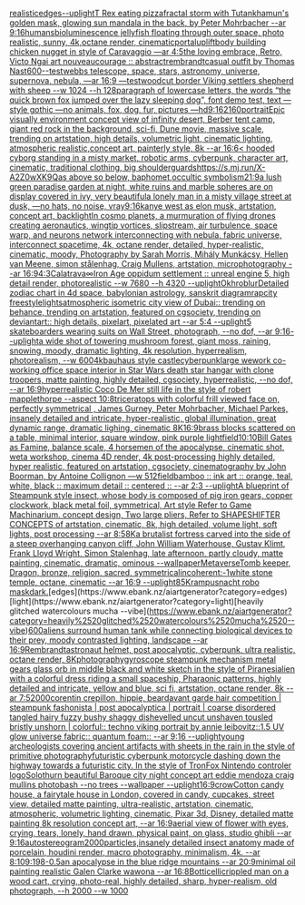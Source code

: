 [realistic](https://www.ebank.nz/aiartgenerator?category=realistic)[edges](https://www.ebank.nz/aiartgenerator?category=edges)[--uplight](https://www.ebank.nz/aiartgenerator?category=--uplight)[T Rex eating pizza](https://www.ebank.nz/aiartgenerator?category=T%2520Rex%2520eating%2520pizza)[fractal storm with Tutankhamun's golden mask, glowing sun mandala in the back, by Peter Mohrbacher  --ar 9:16](https://www.ebank.nz/aiartgenerator?category=fractal%2520storm%2520with%2520Tutankhamun%27s%2520golden%2520mask%2C%2520glowing%2520sun%2520mandala%2520in%2520the%2520back%2C%2520by%2520Peter%2520Mohrbacher%2520%2520--ar%25209%3A16)[humans](https://www.ebank.nz/aiartgenerator?category=humans)[bioluminescence jellyfish floating through outer space, photo realistic, sunny, 4k,octane render, cinematic](https://www.ebank.nz/aiartgenerator?category=bioluminescence%2520jellyfish%2520floating%2520through%2520outer%2520space%2C%2520photo%2520realistic%2C%2520sunny%2C%25204k%2Coctane%2520render%2C%2520cinematic)[portal](https://www.ebank.nz/aiartgenerator?category=portal)[uplift](https://www.ebank.nz/aiartgenerator?category=uplift)[body building chicken nugget in style of Caravaggio —ar 4:5](https://www.ebank.nz/aiartgenerator?category=body%2520building%2520chicken%2520nugget%2520in%2520style%2520of%2520Caravaggio%2520%E2%80%94ar%25204%3A5)[the loving embrace, Retro, Victo Ngai art nouveau](https://www.ebank.nz/aiartgenerator?category=the%2520loving%2520embrace%2C%2520Retro%2C%2520Victo%2520Ngai%2520art%2520nouveau)[courage :: abstract](https://www.ebank.nz/aiartgenerator?category=courage%2520%3A%3A%2520abstract)[rembrandt](https://www.ebank.nz/aiartgenerator?category=rembrandt)[casual outfit by Thomas Nast](https://www.ebank.nz/aiartgenerator?category=casual%2520outfit%2520by%2520Thomas%2520Nast)[600](https://www.ebank.nz/aiartgenerator?category=600)[--test](https://www.ebank.nz/aiartgenerator?category=--test)[webbs telescope, space, stars, astronomy, universe, supernova, nebula, —ar 16:9 —test](https://www.ebank.nz/aiartgenerator?category=webbs%2520telescope%2C%2520space%2C%2520stars%2C%2520astronomy%2C%2520universe%2C%2520supernova%2C%2520nebula%2C%2520%E2%80%94ar%252016%3A9%2520%E2%80%94test)[woodcut border Viking settlers shepherd with sheep --w 1024 --h 128](https://www.ebank.nz/aiartgenerator?category=woodcut%2520border%2520Viking%2520settlers%2520shepherd%2520with%2520sheep%2520--w%25201024%2520--h%2520128)[paragraph of lowercase letters, the words “the quick brown fox jumped over the lazy sleeping dog”, font demo test, text —style gothic —no animals, fox, dog, fur, pictures —hd](https://www.ebank.nz/aiartgenerator?category=paragraph%2520of%2520lowercase%2520letters%2C%2520the%2520words%2520%E2%80%9Cthe%2520quick%2520brown%2520fox%2520jumped%2520over%2520the%2520lazy%2520sleeping%2520dog%E2%80%9D%2C%2520font%2520demo%2520test%2C%2520text%2520%E2%80%94style%2520gothic%2520%E2%80%94no%2520animals%2C%2520fox%2C%2520dog%2C%2520fur%2C%2520pictures%2520%E2%80%94hd)[9:16](https://www.ebank.nz/aiartgenerator?category=9%3A16)[2160](https://www.ebank.nz/aiartgenerator?category=2160)[portrait](https://www.ebank.nz/aiartgenerator?category=portrait)[Epic visually environment concept view of  infinity desert, Berber tent camp, giant red rock in the background, sci-fi, Dune movie, massive scale, trending on artstation, high details, volumetric light, cinematic lighting, atmospheric realistic,concept art, painterly style, 8k --ar 16:6](https://www.ebank.nz/aiartgenerator?category=Epic%2520visually%2520environment%2520concept%2520view%2520of%2520%2520infinity%2520desert%2C%2520Berber%2520tent%2520camp%2C%2520giant%2520red%2520rock%2520in%2520the%2520background%2C%2520sci-fi%2C%2520Dune%2520movie%2C%2520massive%2520scale%2C%2520trending%2520on%2520artstation%2C%2520high%2520details%2C%2520volumetric%2520light%2C%2520cinematic%2520lighting%2C%2520atmospheric%2520realistic%2Cconcept%2520art%2C%2520painterly%2520style%2C%25208k%2520--ar%252016%3A6)[< hooded cyborg standing in a misty market, robotic arms, cyberpunk, character art, cinematic, traditional clothing, big shoulderguards](https://www.ebank.nz/aiartgenerator?category=%3C%2520hooded%2520cyborg%2520standing%2520in%2520a%2520misty%2520market%2C%2520robotic%2520arms%2C%2520cyberpunk%2C%2520character%2520art%2C%2520cinematic%2C%2520traditional%2520clothing%2C%2520big%2520shoulderguards)[<https://s.mj.run/X-A2Z0wXK9Q>](https://www.ebank.nz/aiartgenerator?category=%3Chttps%3A//s.mj.run/X-A2Z0wXK9Q%3E)[as above so below, baphomet,occultic symbolism](https://www.ebank.nz/aiartgenerator?category=as%2520above%2520so%2520below%2C%2520baphomet%2Coccultic%2520symbolism)[21:9](https://www.ebank.nz/aiartgenerator?category=21%3A9)[a lush green paradise garden at night, white ruins and marble spheres are on display covered in ivy, very beautiful](https://www.ebank.nz/aiartgenerator?category=a%2520lush%2520green%2520paradise%2520garden%2520at%2520night%2C%2520white%2520ruins%2520and%2520marble%2520spheres%2520are%2520on%2520display%2520covered%2520in%2520ivy%2C%2520very%2520beautiful)[a lonely man in a misty village street at dusk, —no hats, no noise, vray](https://www.ebank.nz/aiartgenerator?category=a%2520lonely%2520man%2520in%2520a%2520misty%2520village%2520street%2520at%2520dusk%2C%2520%E2%80%94no%2520hats%2C%2520no%2520noise%2C%2520vray)[9:16](https://www.ebank.nz/aiartgenerator?category=9%3A16)[kanye west as elon musk, artstation, concept art, backlight](https://www.ebank.nz/aiartgenerator?category=kanye%2520west%2520as%2520elon%2520musk%2C%2520artstation%2C%2520concept%2520art%2C%2520backlight)[In cosmo planets, a murmuration of flying drones creating aeronautics, wingtip vortices, slipstream, air turbulence, space warp, and neurons network interconnecting with nebula, fabric universe, interconnect spacetime, 4k, octane render, detailed, hyper-realistic, cinematic, moody, Photography by Sarah Morris, Mihály Munkácsy, Hellen van Meene, simon stålenhag, Craig Mullens, artstation, microphotography --ar 16:9](https://www.ebank.nz/aiartgenerator?category=In%2520cosmo%2520planets%2C%2520a%2520murmuration%2520of%2520flying%2520drones%2520creating%2520aeronautics%2C%2520wingtip%2520vortices%2C%2520slipstream%2C%2520air%2520turbulence%2C%2520space%2520warp%2C%2520and%2520neurons%2520network%2520interconnecting%2520with%2520nebula%2C%2520fabric%2520universe%2C%2520interconnect%2520spacetime%2C%25204k%2C%2520octane%2520render%2C%2520detailed%2C%2520hyper-realistic%2C%2520cinematic%2C%2520moody%2C%2520Photography%2520by%2520Sarah%2520Morris%2C%2520Mih%C3%A1ly%2520Munk%C3%A1csy%2C%2520Hellen%2520van%2520Meene%2C%2520simon%2520st%C3%A5lenhag%2C%2520Craig%2520Mullens%2C%2520artstation%2C%2520microphotography%2520--ar%252016%3A9)[4:3](https://www.ebank.nz/aiartgenerator?category=4%3A3)[Calatrava](https://www.ebank.nz/aiartgenerator?category=Calatrava)[∞](https://www.ebank.nz/aiartgenerator?category=%E2%88%9E)[Iron Age oppidum settlement :: unreal engine 5, high detail render, photorealistic --w 7680 --h 4320 --uplight](https://www.ebank.nz/aiartgenerator?category=Iron%2520Age%2520oppidum%2520settlement%2520%3A%3A%2520unreal%2520engine%25205%2C%2520high%2520detail%2520render%2C%2520photorealistic%2520--w%25207680%2520--h%25204320%2520--uplight)[Okhro](https://www.ebank.nz/aiartgenerator?category=Okhro)[blur](https://www.ebank.nz/aiartgenerator?category=blur)[Detailed zodiac chart in 4d space, babylonian astrology, sanskrit diagram](https://www.ebank.nz/aiartgenerator?category=Detailed%2520zodiac%2520chart%2520in%25204d%2520space%2C%2520babylonian%2520astrology%2C%2520sanskrit%2520diagram)[rapcity freestyle](https://www.ebank.nz/aiartgenerator?category=rapcity%2520freestyle)[lights](https://www.ebank.nz/aiartgenerator?category=lights)[atmospheric isometric city view of Dubai:: trending on behance, trending on artstation, featured on cgsociety, trending on deviantart:: high details, pixelart, pixelated art --ar 5:4 --uplight](https://www.ebank.nz/aiartgenerator?category=atmospheric%2520isometric%2520city%2520view%2520of%2520Dubai%3A%3A%2520trending%2520on%2520behance%2C%2520trending%2520on%2520artstation%2C%2520featured%2520on%2520cgsociety%2C%2520trending%2520on%2520deviantart%3A%3A%2520high%2520details%2C%2520pixelart%2C%2520pixelated%2520art%2520--ar%25205%3A4%2520--uplight)[5  skateboarders wearing suits on Wall Street, photograph, --no dof, --ar 9:16](https://www.ebank.nz/aiartgenerator?category=5%2520%2520skateboarders%2520wearing%2520suits%2520on%2520Wall%2520Street%2C%2520photograph%2C%2520--no%2520dof%2C%2520--ar%25209%3A16)[--uplight](https://www.ebank.nz/aiartgenerator?category=--uplight)[a wide shot of towering mushroom forest, giant moss, raining, snowing, moody, dramatic lighting, 4k resolution, hyperrealism, photorealism, --w 600](https://www.ebank.nz/aiartgenerator?category=a%2520wide%2520shot%2520of%2520towering%2520mushroom%2520forest%2C%2520giant%2520moss%2C%2520raining%2C%2520snowing%2C%2520moody%2C%2520dramatic%2520lighting%2C%25204k%2520resolution%2C%2520hyperrealism%2C%2520photorealism%2C%2520--w%2520600)[4k](https://www.ebank.nz/aiartgenerator?category=4k)[bauhaus style castle](https://www.ebank.nz/aiartgenerator?category=bauhaus%2520style%2520castle)[cyberpunk](https://www.ebank.nz/aiartgenerator?category=cyberpunk)[large wework co-working office space interior in Star Wars death star  hangar with clone troopers, matte painting, highly detailed, cgsociety, hyperrealistic, --no dof, --ar 16:9](https://www.ebank.nz/aiartgenerator?category=large%2520wework%2520co-working%2520office%2520space%2520interior%2520in%2520Star%2520Wars%2520death%2520star%2520%2520hangar%2520with%2520clone%2520troopers%2C%2520matte%2520painting%2C%2520highly%2520detailed%2C%2520cgsociety%2C%2520hyperrealistic%2C%2520--no%2520dof%2C%2520--ar%252016%3A9)[hyperrealistic Coco De Mer still life in the style of robert mapplethorpe --aspect 10:8](https://www.ebank.nz/aiartgenerator?category=hyperrealistic%2520Coco%2520De%2520Mer%2520still%2520life%2520in%2520the%2520style%2520of%2520robert%2520mapplethorpe%2520--aspect%252010%3A8)[triceratops with colorful frill viewed face on, perfectly symmetrical , James Gurney, Peter Mohrbacher, Michael Parkes, insanely detailed and intricate, hyper-realistic, global illumination, great dynamic range, dramatic lighing, cinematic 8K](https://www.ebank.nz/aiartgenerator?category=triceratops%2520with%2520colorful%2520frill%2520viewed%2520face%2520on%2C%2520perfectly%2520symmetrical%2520%2C%2520James%2520Gurney%2C%2520Peter%2520Mohrbacher%2C%2520Michael%2520Parkes%2C%2520insanely%2520detailed%2520and%2520intricate%2C%2520hyper-realistic%2C%2520global%2520illumination%2C%2520great%2520dynamic%2520range%2C%2520dramatic%2520lighing%2C%2520cinematic%25208K)[16:9](https://www.ebank.nz/aiartgenerator?category=16%3A9)[brass blocks scattered on a table, minimal interior, square window, pink purple light](https://www.ebank.nz/aiartgenerator?category=brass%2520blocks%2520scattered%2520on%2520a%2520table%2C%2520minimal%2520interior%2C%2520square%2520window%2C%2520pink%2520purple%2520light)[field](https://www.ebank.nz/aiartgenerator?category=field)[10:10](https://www.ebank.nz/aiartgenerator?category=10%3A10)[Bill Gates as Famine, balance scale, 4 horsemen of the apocalypse, cinematic shot, weta workshop, cinema 4D render, 4k post-processing highly detailed, hyper realistic, featured on artstation, cgsociety, cinematography by John Boorman, by Antoine Collignon —w 512](https://www.ebank.nz/aiartgenerator?category=Bill%2520Gates%2520as%2520Famine%2C%2520balance%2520scale%2C%25204%2520horsemen%2520of%2520the%2520apocalypse%2C%2520cinematic%2520shot%2C%2520weta%2520workshop%2C%2520cinema%25204D%2520render%2C%25204k%2520post-processing%2520highly%2520detailed%2C%2520hyper%2520realistic%2C%2520featured%2520on%2520artstation%2C%2520cgsociety%2C%2520cinematography%2520by%2520John%2520Boorman%2C%2520by%2520Antoine%2520Collignon%2520%E2%80%94w%2520512)[field](https://www.ebank.nz/aiartgenerator?category=field)[bamboo :: ink art :: orange, teal, white, black :: maximum detail :: centered :: --ar 2:3 --uplight](https://www.ebank.nz/aiartgenerator?category=bamboo%2520%3A%3A%2520ink%2520art%2520%3A%3A%2520orange%2C%2520teal%2C%2520white%2C%2520black%2520%3A%3A%2520maximum%2520detail%2520%3A%3A%2520centered%2520%3A%3A%2520--ar%25202%3A3%2520--uplight)[A blueprint of Steampunk style insect,   whose body is composed of pig iron gears, copper clockwork, black metal foil, symmetrical, Art style Refer to Game Machinarium.  concept design, Two large pliers, Refer to SHAPESHIFTER CONCEPTS  of artstation, cinematic,  8k, high detailed,  volume light,  soft lights,  post processing    --ar 8:5](https://www.ebank.nz/aiartgenerator?category=A%2520blueprint%2520of%2520Steampunk%2520style%2520insect%2C%2520%2520%2520whose%2520body%2520is%2520composed%2520of%2520pig%2520iron%2520gears%2C%2520copper%2520clockwork%2C%2520black%2520metal%2520foil%2C%2520symmetrical%2C%2520Art%2520style%2520Refer%2520to%2520Game%2520Machinarium.%2520%2520concept%2520design%2C%2520Two%2520large%2520pliers%2C%2520Refer%2520to%2520SHAPESHIFTER%2520CONCEPTS%2520%2520of%2520artstation%2C%2520cinematic%2C%2520%25208k%2C%2520high%2520detailed%2C%2520%2520volume%2520light%2C%2520%2520soft%2520lights%2C%2520%2520post%2520processing%2520%2520%2520%2520--ar%25208%3A5)[8K](https://www.ebank.nz/aiartgenerator?category=8K)[a brutalist fortress carved into the side of a steep overhanging canyon cliff, John William Waterhouse, Gustav Klimt, Frank Lloyd Wright, Simon Stalenhag, late afternoon, partly cloudy, matte painting, cinematic, dramatic, ominous --wallpaper](https://www.ebank.nz/aiartgenerator?category=a%2520brutalist%2520fortress%2520carved%2520into%2520the%2520side%2520of%2520a%2520steep%2520overhanging%2520canyon%2520cliff%2C%2520John%2520William%2520Waterhouse%2C%2520Gustav%2520Klimt%2C%2520Frank%2520Lloyd%2520Wright%2C%2520Simon%2520Stalenhag%2C%2520late%2520afternoon%2C%2520partly%2520cloudy%2C%2520matte%2520painting%2C%2520cinematic%2C%2520dramatic%2C%2520ominous%2520--wallpaper)[Metaverse](https://www.ebank.nz/aiartgenerator?category=Metaverse)[Tomb keeper, Dragon, bronze, religion, sacred, symmetrical](https://www.ebank.nz/aiartgenerator?category=Tomb%2520keeper%2C%2520Dragon%2C%2520bronze%2C%2520religion%2C%2520sacred%2C%2520symmetrical)[incoherent:-1](https://www.ebank.nz/aiartgenerator?category=incoherent%3A-1)[white stone temple, octane, cinematic --ar 16:9 --uplight](https://www.ebank.nz/aiartgenerator?category=white%2520stone%2520temple%2C%2520octane%2C%2520cinematic%2520--ar%252016%3A9%2520--uplight)[85](https://www.ebank.nz/aiartgenerator?category=85)[Krampusnacht robo mask](https://www.ebank.nz/aiartgenerator?category=Krampusnacht%2520robo%2520mask)[dark.](https://www.ebank.nz/aiartgenerator?category=dark.)[edges](https://www.ebank.nz/aiartgenerator?category=edges)[light](https://www.ebank.nz/aiartgenerator?category=light)[heavily glitched watercolours mucha --vibe](https://www.ebank.nz/aiartgenerator?category=heavily%2520glitched%2520watercolours%2520mucha%2520--vibe)[600](https://www.ebank.nz/aiartgenerator?category=600)[aliens surround human tank while connecting biological devices to their prey, moody contrasted lighting, landscape --ar 16:9](https://www.ebank.nz/aiartgenerator?category=aliens%2520surround%2520human%2520tank%2520while%2520connecting%2520biological%2520devices%2520to%2520their%2520prey%2C%2520moody%2520contrasted%2520lighting%2C%2520landscape%2520--ar%252016%3A9)[Rembrandt](https://www.ebank.nz/aiartgenerator?category=Rembrandt)[astronaut helmet, post apocalyptic, cyberpunk, ultra realistic, octane render, 8K](https://www.ebank.nz/aiartgenerator?category=astronaut%2520helmet%2C%2520post%2520apocalyptic%2C%2520cyberpunk%2C%2520ultra%2520realistic%2C%2520octane%2520render%2C%25208K)[photography](https://www.ebank.nz/aiartgenerator?category=photography)[gyroscope steampunk mechanism metal gears glass orb in middle black and white sketch in the style of Piranesi](https://www.ebank.nz/aiartgenerator?category=gyroscope%2520steampunk%2520mechanism%2520metal%2520gears%2520glass%2520orb%2520in%2520middle%2520black%2520and%2520white%2520sketch%2520in%2520the%2520style%2520of%2520Piranesi)[alien with a colorful dress riding a small spaceship, Pharaonic patterns, highly detailed and intricate, yellow and blue, sci fi, artstation, octane render, 8k --ar 7:5](https://www.ebank.nz/aiartgenerator?category=alien%2520with%2520a%2520colorful%2520dress%2520riding%2520a%2520small%2520spaceship%2C%2520Pharaonic%2520patterns%2C%2520highly%2520detailed%2520and%2520intricate%2C%2520yellow%2520and%2520blue%2C%2520sci%2520fi%2C%2520artstation%2C%2520octane%2520render%2C%25208k%2520--ar%25207%3A5)[2000](https://www.ebank.nz/aiartgenerator?category=2000)[corentin crepillon, hippie, beard](https://www.ebank.nz/aiartgenerator?category=corentin%2520crepillon%2C%2520hippie%2C%2520beard)[avant garde hair competition | steampunk fashonista | post apocalyptica | portrait | coarse disordered tangled hairy fuzzy bushy shaggy dishevelled uncut unshaven tousled bristly unshorn | colorful:: techno viking portrait by annie leibovitz::1.5 UV glow universe fabric:: quantum foam:: --ar 9:16 --uplight](https://www.ebank.nz/aiartgenerator?category=avant%2520garde%2520hair%2520competition%2520%7C%2520steampunk%2520fashonista%2520%7C%2520post%2520apocalyptica%2520%7C%2520portrait%2520%7C%2520coarse%2520disordered%2520tangled%2520hairy%2520fuzzy%2520bushy%2520shaggy%2520dishevelled%2520uncut%2520unshaven%2520tousled%2520bristly%2520unshorn%2520%7C%2520colorful%3A%3A%2520techno%2520viking%2520portrait%2520by%2520annie%2520leibovitz%3A%3A1.5%2520UV%2520glow%2520universe%2520fabric%3A%3A%2520quantum%2520foam%3A%3A%2520--ar%25209%3A16%2520--uplight)[young archeologists covering ancient artifacts with sheets in the rain in the style of primitive photography](https://www.ebank.nz/aiartgenerator?category=young%2520archeologists%2520covering%2520ancient%2520artifacts%2520with%2520sheets%2520in%2520the%2520rain%2520in%2520the%2520style%2520of%2520primitive%2520photography)[futuristic cyberpunk motorcycle dashing down the highway towards a futuristic city. In the style of Tron](https://www.ebank.nz/aiartgenerator?category=futuristic%2520cyberpunk%2520motorcycle%2520dashing%2520down%2520the%2520highway%2520towards%2520a%2520futuristic%2520city.%2520In%2520the%2520style%2520of%2520Tron)[Fox Nintendo controler logo](https://www.ebank.nz/aiartgenerator?category=Fox%2520Nintendo%2520controler%2520logo)[Solothurn beautiful Baroque city night concept art eddie mendoza craig mullins photobash --no trees --wallpaper --uplight](https://www.ebank.nz/aiartgenerator?category=Solothurn%2520beautiful%2520Baroque%2520city%2520night%2520concept%2520art%2520eddie%2520mendoza%2520craig%2520mullins%2520photobash%2520--no%2520trees%2520--wallpaper%2520--uplight)[16:9](https://www.ebank.nz/aiartgenerator?category=16%3A9)[crow](https://www.ebank.nz/aiartgenerator?category=crow)[Cotton candy house, a fairytale house in London, covered in  candy, cupcakes, street view, detailed matte painting, ultra-realistic, artstation, cinematic, atmospheric, volumetric lighting, cinematic, Pixar 3d, Disney, detailed matte painting 8k resolution concept art, --ar 16:9](https://www.ebank.nz/aiartgenerator?category=Cotton%2520candy%2520house%2C%2520a%2520fairytale%2520house%2520in%2520London%2C%2520covered%2520in%2520%2520candy%2C%2520cupcakes%2C%2520street%2520view%2C%2520detailed%2520matte%2520painting%2C%2520ultra-realistic%2C%2520artstation%2C%2520cinematic%2C%2520atmospheric%2C%2520volumetric%2520lighting%2C%2520cinematic%2C%2520Pixar%25203d%2C%2520Disney%2C%2520detailed%2520matte%2520painting%25208k%2520resolution%2520concept%2520art%2C%2520--ar%252016%3A9)[aerial view of flower with eyes, crying, tears, lonely, hand drawn, physical paint, on glass, studio ghibli --ar 9:16](https://www.ebank.nz/aiartgenerator?category=aerial%2520view%2520of%2520flower%2520with%2520eyes%2C%2520crying%2C%2520tears%2C%2520lonely%2C%2520hand%2520drawn%2C%2520physical%2520paint%2C%2520on%2520glass%2C%2520studio%2520ghibli%2520--ar%25209%3A16)[autostereogram](https://www.ebank.nz/aiartgenerator?category=autostereogram)[2000](https://www.ebank.nz/aiartgenerator?category=2000)[particles,](https://www.ebank.nz/aiartgenerator?category=particles%2C)[insanely detailed insect anatomy made of porcelain, houdini render, macro photography, minimalism, 4k. --ar 8:10](https://www.ebank.nz/aiartgenerator?category=insanely%2520detailed%2520insect%2520anatomy%2520made%2520of%2520porcelain%2C%2520houdini%2520render%2C%2520macro%2520photography%2C%2520minimalism%2C%25204k.%2520--ar%25208%3A10)[9:19](https://www.ebank.nz/aiartgenerator?category=9%3A19)[8](https://www.ebank.nz/aiartgenerator?category=8)[-0.5](https://www.ebank.nz/aiartgenerator?category=-0.5)[an apocalypse in the blue ridge mountains --ar 20:9](https://www.ebank.nz/aiartgenerator?category=an%2520apocalypse%2520in%2520the%2520blue%2520ridge%2520mountains%2520--ar%252020%3A9)[minimal oil painting realistic Galen Clarke wawona --ar 16:8](https://www.ebank.nz/aiartgenerator?category=minimal%2520oil%2520painting%2520realistic%2520Galen%2520Clarke%2520wawona%2520--ar%252016%3A8)[Botticelli](https://www.ebank.nz/aiartgenerator?category=Botticelli)[crippled man on a wood cart, crying, photo-real, highly detailed, sharp, hyper-realism, old photograph, --h 2000 --w 1000](https://www.ebank.nz/aiartgenerator?category=crippled%2520man%2520on%2520a%2520wood%2520cart%2C%2520crying%2C%2520photo-real%2C%2520highly%2520detailed%2C%2520sharp%2C%2520hyper-realism%2C%2520old%2520photograph%2C%2520--h%25202000%2520--w%25201000)